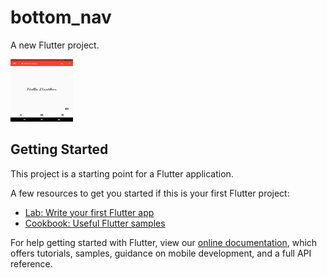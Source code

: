 # bottom_nav

A new Flutter project.

<img src = "https://github.com/dsrathore1/Flutter/blob/master/bottom_nav/ss/Screenshot_1619861850.png" style="height: 100px; width:100px;"/>

## Getting Started

This project is a starting point for a Flutter application.

A few resources to get you started if this is your first Flutter project:

- [Lab: Write your first Flutter app](https://flutter.dev/docs/get-started/codelab)
- [Cookbook: Useful Flutter samples](https://flutter.dev/docs/cookbook)

For help getting started with Flutter, view our
[online documentation](https://flutter.dev/docs), which offers tutorials,
samples, guidance on mobile development, and a full API reference.


